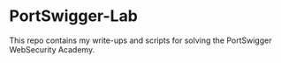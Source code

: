 # PortSwigger-Lab
This repo contains my write-ups and scripts for solving the PortSwigger WebSecurity Academy.
